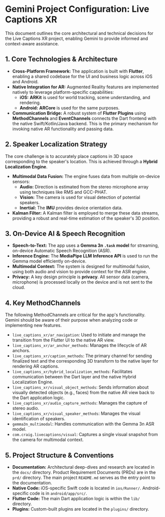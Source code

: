 # Gemini Project Configuration: Live Captions XR

This document outlines the core architectural and technical decisions for the Live Captions XR project, enabling Gemini to provide informed and context-aware assistance.

## 1. Core Technologies & Architecture

- **Cross-Platform Framework:** The application is built with **Flutter**, enabling a shared codebase for the UI and business logic across iOS and Android.
- **Native Integration for AR:** Augmented Reality features are implemented natively to leverage platform-specific capabilities:
    - **iOS:** **ARKit** is used for world tracking, scene understanding, and rendering.
    - **Android:** **ARCore** is used for the same purposes.
- **Communication Bridge:** A robust system of **Flutter Plugins** using **MethodChannels** and **EventChannels** connects the Dart frontend with the native Swift/Kotlin/Java backend. This is the primary mechanism for invoking native AR functionality and passing data.

## 2. Speaker Localization Strategy

The core challenge is to accurately place captions in 3D space corresponding to the speaker's location. This is achieved through a **Hybrid Localization Engine**.

- **Multimodal Data Fusion:** The engine fuses data from multiple on-device sensors:
    - **Audio:** Direction is estimated from the stereo microphone array using techniques like RMS and GCC-PHAT.
    - **Vision:** The camera is used for visual detection of potential speakers.
    - **Inertial:** The **IMU** provides device orientation data.
- **Kalman Filter:** A Kalman filter is employed to merge these data streams, providing a robust and real-time estimation of the speaker's 3D position.

## 3. On-Device AI & Speech Recognition

- **Speech-to-Text:** The app uses a **Gemma 3n `.task` model** for streaming, on-device Automatic Speech Recognition (ASR).
- **Inference Engine:** The **MediaPipe LLM Inference API** is used to run the Gemma model efficiently on-device.
- **Multimodal Context:** The system is designed for multimodal fusion, using both audio and vision to provide context for the ASR engine.
- **Privacy:** A key design principle is **privacy**. All sensor data (camera, microphone) is processed locally on the device and is not sent to the cloud.

## 4. Key MethodChannels

The following MethodChannels are critical for the app's functionality. Gemini should be aware of their purpose when analyzing code or implementing new features.

- `live_captions_xr/ar_navigation`: Used to initiate and manage the transition from the Flutter UI to the native AR view.
- `live_captions_xr/ar_anchor_methods`: Manages the lifecycle of AR anchors.
- `live_captions_xr/caption_methods`: The primary channel for sending finalized text and the corresponding 3D transform to the native layer for rendering AR captions.
- `live_captions_xr/hybrid_localization_methods`: Facilitates communication between the Dart layer and the native Hybrid Localization Engine.
- `live_captions_xr/visual_object_methods`: Sends information about visually detected objects (e.g., faces) from the native AR view back to the Dart application logic.
- `live_captions_xr/audio_capture_methods`: Manages the capture of stereo audio.
- `live_captions_xr/visual_speaker_methods`: Manages the visual identification of speakers.
- `gemma3n_multimodal`: Handles communication with the Gemma 3n ASR model.
- `com.craig.livecaptions/visual`: Captures a single visual snapshot from the camera for multimodal context.

## 5. Project Structure & Conventions

- **Documentation:** Architectural deep-dives and research are located in the `docs/` directory. Product Requirement Documents (PRDs) are in the `prd/` directory. The main project `README.md` serves as the entry point to the documentation.
- **Native Code:** iOS-specific Swift code is located in `ios/Runner/`. Android-specific code is in `android/app/src/`.
- **Flutter Code:** The main Dart application logic is within the `lib/` directory.
- **Plugins:** Custom-built plugins are located in the `plugins/` directory.
